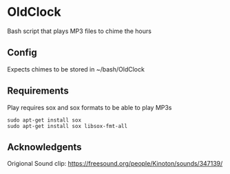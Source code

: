 # OldClock
Bash script that plays MP3 files to chime the hours

## Config
Expects chimes to be stored in ~/bash/OldClock

## Requirements
Play requires sox and sox formats to be able to play MP3s
```
sudo apt-get install sox
sudo apt-get install sox libsox-fmt-all
```
## Acknowledgents
Origional Sound clip: https://freesound.org/people/Kinoton/sounds/347139/
